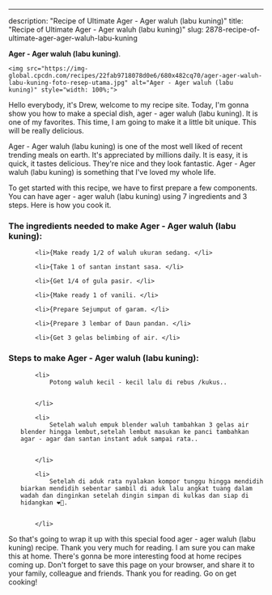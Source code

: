 ---
description: "Recipe of Ultimate Ager - Ager waluh (labu kuning)"
title: "Recipe of Ultimate Ager - Ager waluh (labu kuning)"
slug: 2878-recipe-of-ultimate-ager-ager-waluh-labu-kuning

<p>
	<strong>Ager - Ager waluh (labu kuning)</strong>. 
	
</p>
<p>
	
	<img src="https://img-global.cpcdn.com/recipes/22fab9718078d0e6/680x482cq70/ager-ager-waluh-labu-kuning-foto-resep-utama.jpg" alt="Ager - Ager waluh (labu kuning)" style="width: 100%;">
	
	
</p>
<p>
	Hello everybody, it's Drew, welcome to my recipe site. Today, I'm gonna show you how to make a special dish, ager - ager waluh (labu kuning). It is one of my favorites. This time, I am going to make it a little bit unique. This will be really delicious.
</p>
	
<p>
	
</p>
<p>
	Ager - Ager waluh (labu kuning) is one of the most well liked of recent trending meals on earth. It's appreciated by millions daily. It is easy, it is quick, it tastes delicious. They're nice and they look fantastic. Ager - Ager waluh (labu kuning) is something that I've loved my whole life.
</p>

<p>
To get started with this recipe, we have to first prepare a few components. You can have ager - ager waluh (labu kuning) using 7 ingredients and 3 steps. Here is how you cook it.
</p>

<h3>The ingredients needed to make Ager - Ager waluh (labu kuning):</h3>

<ol>
	
		<li>{Make ready 1/2 of waluh ukuran sedang. </li>
	
		<li>{Take 1 of santan instant sasa. </li>
	
		<li>{Get 1/4 of gula pasir. </li>
	
		<li>{Make ready 1 of vanili. </li>
	
		<li>{Prepare Sejumput of garam. </li>
	
		<li>{Prepare 3 lembar of Daun pandan. </li>
	
		<li>{Get 3 gelas belimbing of air. </li>
	
</ol>
<p>
	
</p>

<h3>Steps to make Ager - Ager waluh (labu kuning):</h3>

<ol>
	
		<li>
			Potong waluh kecil - kecil lalu di rebus /kukus..
			
			
		</li>
	
		<li>
			Setelah waluh empuk blender waluh tambahkan 3 gelas air blender hingga lembut,setelah lembut masukan ke panci tambahkan agar - agar dan santan instant aduk sampai rata..
			
			
		</li>
	
		<li>
			Setelah di aduk rata nyalakan kompor tunggu hingga mendidih biarkan mendidih sebentar sambil di aduk lalu angkat tuang dalam wadah dan dinginkan setelah dingin simpan di kulkas dan siap di hidangkan ❤👀.
			
			
		</li>
	
</ol>

<p>
	
</p>

<p>
	So that's going to wrap it up with this special food ager - ager waluh (labu kuning) recipe. Thank you very much for reading. I am sure you can make this at home. There's gonna be more interesting food at home recipes coming up. Don't forget to save this page on your browser, and share it to your family, colleague and friends. Thank you for reading. Go on get cooking!
</p>
